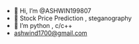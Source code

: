 - 👋 Hi, I’m @ASHWIN199807
- 👀 Stock Price Prediction , steganography
- 🌱 I’m python , c/c++
- ashwind1700@gmail.com

<!---
ASHWIN199807/ASHWIN199807 is a ✨ special ✨ repository because its `README.md` (this file) appears on your GitHub profile.
You can click the Preview link to take a look at your changes.
--->

